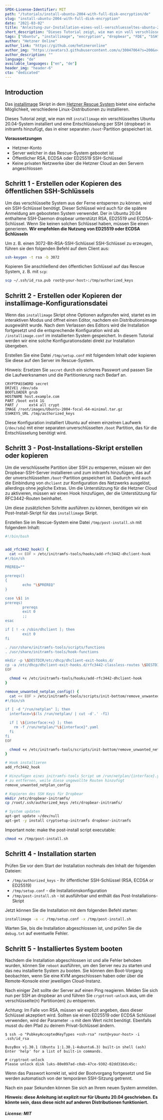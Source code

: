 ```yaml
---
SPDX-License-Identifier: MIT
path: "/tutorials/install-ubuntu-2004-with-full-disk-encryption/de"
slug: "install-ubuntu-2004-with-full-disk-encryption"
date: "2021-03-02"
title: "Anleitung-zur-Installation-eines-voll-verschluesseltes-ubuntu-2004"
short_description: "Dieses Tutorial zeigt, wie man ein voll verschlüsseltes Ubuntu 20.04 via installimage und Entsperrung mit SSH installiert."
tags: ["Ubuntu", "installimage", "encryption", "dropbear", "FDE", "SSH", "initramfs"]
author: "Hetzner Online"
author_link: "https://github.com/hetzneronline"
author_img: "https://avatars3.githubusercontent.com/u/30047064?s=200&v=4"
author_description: ""
language: "de"
available_languages: ["en", "de"]
header_img: "header-6"
cta: "dedicated"
---
```


## Introduction

Das [installimage](https://docs.hetzner.com/robot/dedicated-server/operating-systems/installimage) Skript in dem [Hetzner Rescue System](https://docs.hetzner.com/robot/dedicated-server/troubleshooting/hetzner-rescue-system) bietet eine einfache Möglichkeit, verschiedene Linux-Distributionen zu installieren.

Dieses Tutorial zeigt, wie man mit `installimage` ein verschlüsseltes Ubuntu 20.04-System installiert und eine Entschlüsselung per SSH (dropbear) in initramfs hinzufügt, das in einer separaten `/boot`-Partition gespeichert ist.

**Voraussetzungen**

* Hetzner-Konto
* Server welcher in das Rescue-System gebootet ist
* Öffentlicher RSA, ECDSA oder ED25519 SSH-Schlüssel
* Keine privaten Netzwerke über die Hetzner Cloud an den Servern angeschlossen

## Schritt 1 - Erstellen oder Kopieren des öffentlichen SSH-Schlüssels

Um das verschlüsselte System aus der Ferne entsperren zu können, wird ein SSH-Schlüssel benötigt. Dieser Schlüssel wird auch für die spätere Anmeldung am gebooteten System verwendet. Der in Ubuntu 20.04 enthaltene SSH-Daemon dropbear unterstützt RSA, ED25519 und ECDSA-Schlüssel. Wenn Sie keinen solchen Schlüssel haben, müssen Sie einen generieren.
**Wir empfehlen die Nutzung von ED25519 oder ECDSA Schlüsseln**

Um z. B. einen 3072-Bit-RSA-SSH-Schlüssel SSH-Schlüssel zu erzeugen, führen sie den folgenden Befehl auf dem Client aus:
```bash
ssh-keygen -t rsa -b 3072
```

Kopieren Sie anschließend den öffentlichen Schlüssel auf das Rescue System, z. B. mit `scp`:	
```bash
scp ~/.ssh/id_rsa.pub root@<your-host>:/tmp/authorized_keys
```

## Schritt 2 - Erstellen oder Kopieren der installimage-Konfigurationsdatei

Wenn das `installimage` Skript ohne Optionen aufgerufen wird, startet es im interaktiven Modus und öffnet einen Editor, nachdem ein Distributionsimage ausgewählt wurde. Nach dem Verlassen des Editors wird die Installation fortgesetzt und die entsprechende Konfiguration wird als `/installimage.conf` im installierten System gespeichert. In diesem Tutorial werden wir eine solche Konfigurationsdatei direkt zur Installation übergeben.

Erstellen Sie eine Datei `/tmp/setup.conf` mit folgendem Inhalt oder kopieren Sie diese auf den Server im Rescue-System.

Hinweis: Ersetzen Sie `secret` durch ein sicheres Passwort und passen Sie die Laufwerksnamen und die Partitionierung nach Bedarf an.

```
CRYPTPASSWORD secret
DRIVE1 /dev/sda
BOOTLOADER grub
HOSTNAME host.example.com
PART /boot ext4 1G
PART /     ext4 all crypt
IMAGE /root/images/Ubuntu-2004-focal-64-minimal.tar.gz
SSHKEYS_URL /tmp/authorized_keys
```

Diese Konfiguration installiert Ubuntu auf einem einzelnen Laufwerk (`/dev/sda`) mit einer separaten unverschlüsselten `/boot` Partition, das für die Entschlüsselung benötigt wird.

## Schritt 3 - Post-Installations-Skript erstellen oder kopieren

Um die verschlüsselte Partition über SSH zu entsperren, müssen wir den Dropbear-SSH-Server installieren und zum initramfs hinzufügen, das auf der unverschlüsselten `/boot`-Partition gespeichert ist. Dadurch wird auch die Einbindung von `dhclient` zur Konfiguration des Netzwerks ausgelöst, allerdings ohne jegliche Extras. Um die Unterstützung für die Hetzner Cloud zu aktivieren, müssen wir einen Hook hinzufügen, der die Unterstützung für RFC3442-Routen beinhaltet.

Um diese zusätzlichen Schritte ausführen zu können, benötigen wir ein Post-Install-Skript für das `installimage` Skript.

Erstellen Sie im Rescue-System eine Datei `/tmp/post-install.sh` mit folgendem Inhalt:

```bash
#!/bin/bash


add_rfc3442_hook() {
  cat << EOF > /etc/initramfs-tools/hooks/add-rfc3442-dhclient-hook
#!/bin/sh

PREREQ=""

prereqs()
{
        echo "\$PREREQ"
}

case \$1 in
prereqs)
        prereqs
        exit 0
        ;;
esac

if [ ! -x /sbin/dhclient ]; then
        exit 0
fi

. /usr/share/initramfs-tools/scripts/functions
. /usr/share/initramfs-tools/hook-functions

mkdir -p \$DESTDIR/etc/dhcp/dhclient-exit-hooks.d/
cp -a /etc/dhcp/dhclient-exit-hooks.d/rfc3442-classless-routes \$DESTDIR/etc/dhcp/dhclient-exit-hooks.d/
EOF

  chmod +x /etc/initramfs-tools/hooks/add-rfc3442-dhclient-hook
}

remove_unwanted_netplan_config() {
  cat << EOF > /etc/initramfs-tools/scripts/init-bottom/remove_unwanted_netplan_config
#!/bin/sh

if [ -d "/run/netplan" ]; then
  interface=\$(ls /run/netplan/ | cut -d'.' -f1)

  if [ \${interface:+x} ]; then
    rm -f /run/netplan/"\${interface}".yaml
  fi
fi
EOF

  chmod +x /etc/initramfs-tools/scripts/init-bottom/remove_unwanted_netplan_config
}

# Hook installieren
add_rfc3442_hook

# Hinzufügen eines initramfs-tools Script um /run/netplan/{interface}.yaml,
# zu entfernen, weile diese ungewollte Routen hinzufügt
remove_unwanted_netplan_config

# Kopieren des SSH Keys für Dropbear
mkdir /etc/dropbear-initramfs/
cp /root/.ssh/authorized_keys /etc/dropbear-initramfs/

# System updaten
apt-get update >/dev/null
apt-get -y install cryptsetup-initramfs dropbear-initramfs
```

Important note: make the post-install script executable:

```bash
chmod +x /tmp/post-install.sh
```

## Schritt 4 - Installation starten

Prüfen Sie vor dem Start der Installation nochmals den Inhalt der folgenden Dateien:

* `/tmp/authorized_keys` - Ihr öffentlicher SSH-Schlüssel (RSA, ECDSA or ED25519)
* `/tmp/setup.conf` - die Installationskonfiguration
* `/tmp/post-install.sh` - ist ausführbar und enthält das Post-Installations-Skript

Jetzt können Sie die Installation mit dem folgenden Befehl starten:
```bash
installimage -a -c /tmp/setup.conf -x /tmp/post-install.sh
```

Warten Sie, bis die Installation abgeschlossen ist, und prüfen Sie die `debug.txt` auf eventuelle Fehler.

## Schritt 5 - Installiertes System booten

Nachdem die Installation abgeschlossen ist und alle Fehler behoben wurden, können Sie `reboot` ausführen, um den Server neu zu starten und das neu installierte System zu booten. Sie können den Boot-Vorgang beobachten, wenn Sie eine KVM angeschlossen haben oder über die Remote-Konsole einer jeweiligen Cloud-Instanz.

Nach einiger Zeit sollte der Server auf einen Ping reagieren. Melden Sie sich nun per SSH an dropbear an und führen Sie `cryptroot-unlock` aus, um die verschlüsselte(n) Partition(en) zu entsperren.

Achtung: Im Falle von RSA, müssen wir explizit angeben, dass dieser Schlüssel akzeptiert wird.
Sollten sie einen ED25519 oder ECDSA Schlüssel verwenden, wird der Parameter `-o` mit dem Wert nicht benötigt. Ebenfalls musst du den Pfad zu deinem Privat-Schlüssel ändern.
```
$ ssh -o "PubkeyAcceptedKeyTypes +ssh-rsa" root@<your-host> -i .ssh/id_rsa

BusyBox v1.30.1 (Ubuntu 1:1.30.1-4ubuntu6.3) built-in shell (ash)
Enter 'help' for a list of built-in commands.

# cryptroot-unlock 
Please unlock disk luks-80e097ad-c0ab-47ce-9302-02dd316dc45c:
```

Wenn das Passwort korrekt ist, wird der Bootvorgang fortgesetzt und Sie werden automatisch von der temporären SSH-Sitzung getrennt.

Nach ein paar Sekunden können Sie sich an Ihrem neuen System anmelden.

**Hinweis: diese Anleitung ist explizit nur für Ubuntu 20.04 geschrieben. Es könnte sein, dass diese nicht auf anderen Distributionen funktioniert.**

##### License: MIT
